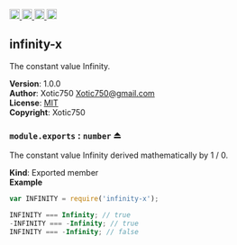 <a href="https://travis-ci.org/Xotic750/infinity-x"
   title="Travis status">
<img
   src="https://travis-ci.org/Xotic750/infinity-x.svg?branch=master"
   alt="Travis status" height="18"/>
</a>
<a href="https://david-dm.org/Xotic750/infinity-x"
   title="Dependency status">
<img src="https://david-dm.org/Xotic750/infinity-x.svg"
   alt="Dependency status" height="18"/>
</a>
<a href="https://david-dm.org/Xotic750/infinity-x#info=devDependencies"
   title="devDependency status">
<img src="https://david-dm.org/Xotic750/infinity-x/dev-status.svg"
   alt="devDependency status" height="18"/>
</a>
<a href="https://badge.fury.io/js/infinity-x" title="npm version">
<img src="https://badge.fury.io/js/infinity-x.svg"
   alt="npm version" height="18"/>
</a>
<a name="module_infinity-x"></a>

## infinity-x
The constant value Infinity.

**Version**: 1.0.0  
**Author**: Xotic750 <Xotic750@gmail.com>  
**License**: [MIT](&lt;https://opensource.org/licenses/MIT&gt;)  
**Copyright**: Xotic750  
<a name="exp_module_infinity-x--module.exports"></a>

### `module.exports` : <code>number</code> ⏏
The constant value Infinity derived mathematically by 1 / 0.

**Kind**: Exported member  
**Example**  
```js
var INFINITY = require('infinity-x');

INFINITY === Infinity; // true
-INFINITY === -Infinity; // true
INFINITY === -Infinity; // false
```
